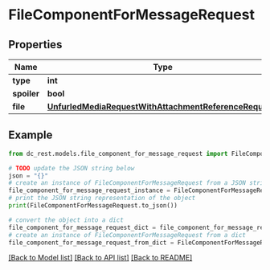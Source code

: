 # FileComponentForMessageRequest


## Properties

Name | Type | Description | Notes
------------ | ------------- | ------------- | -------------
**type** | **int** |  | 
**spoiler** | **bool** |  | [optional] 
**file** | [**UnfurledMediaRequestWithAttachmentReferenceRequired**](UnfurledMediaRequestWithAttachmentReferenceRequired.md) |  | 

## Example

```python
from dc_rest.models.file_component_for_message_request import FileComponentForMessageRequest

# TODO update the JSON string below
json = "{}"
# create an instance of FileComponentForMessageRequest from a JSON string
file_component_for_message_request_instance = FileComponentForMessageRequest.from_json(json)
# print the JSON string representation of the object
print(FileComponentForMessageRequest.to_json())

# convert the object into a dict
file_component_for_message_request_dict = file_component_for_message_request_instance.to_dict()
# create an instance of FileComponentForMessageRequest from a dict
file_component_for_message_request_from_dict = FileComponentForMessageRequest.from_dict(file_component_for_message_request_dict)
```
[[Back to Model list]](../README.md#documentation-for-models) [[Back to API list]](../README.md#documentation-for-api-endpoints) [[Back to README]](../README.md)



